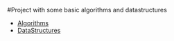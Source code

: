 #Project with some basic algorithms and datastructures

* [Algorithms](./Algorithms/readme.md)
* [DataStructures](./DataStructures/readme.md)